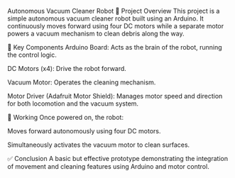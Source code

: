 Autonomous Vacuum Cleaner Robot
🧹 Project Overview
This project is a simple autonomous vacuum cleaner robot built using an Arduino. It continuously moves forward using four DC motors while a separate motor powers a vacuum mechanism to clean debris along the way.

🔧 Key Components
Arduino Board: Acts as the brain of the robot, running the control logic.

DC Motors (x4): Drive the robot forward.

Vacuum Motor: Operates the cleaning mechanism.

Motor Driver (Adafruit Motor Shield): Manages motor speed and direction for both locomotion and the vacuum system.

🚀 Working
Once powered on, the robot:

Moves forward autonomously using four DC motors.

Simultaneously activates the vacuum motor to clean surfaces.

✅ Conclusion
A basic but effective prototype demonstrating the integration of movement and cleaning features using Arduino and motor control.
